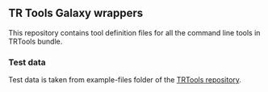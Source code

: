 ## TR Tools Galaxy wrappers
This repository contains tool definition files for all the command line tools 
in TRTools bundle.

### Test data
Test data is taken from example-files folder of the [TRTools repository](https://github.com/gymreklab/TRTools).
